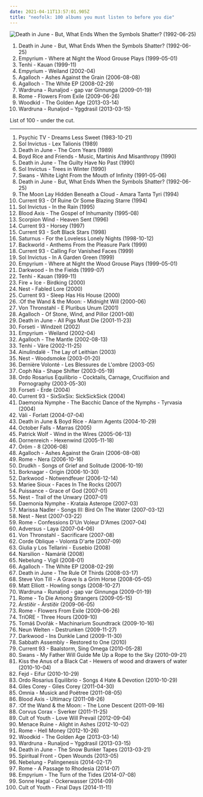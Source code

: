 ```yaml
---
date: 2021-04-11T13:57:01.905Z
title: "neofolk: 100 albums you must listen to before you die"
---
```

![Death in June - But, What Ends When the Symbols Shatter? (1992-06-25)](http://coverartarchive.org/release/01644ef1-8e69-3ada-aec3-d5ab9054eb55/28801957432-500.jpg "Death in June - But, What Ends When the Symbols Shatter? (1992-06-25)")
<ol class="albums">
<li data-cover="http://coverartarchive.org/release/01644ef1-8e69-3ada-aec3-d5ab9054eb55/28801957432-500.jpg" data-tags="neofolk" role="button">Death in June - But, What Ends When the Symbols Shatter? (1992-06-25)</li>
<li data-cover="http://coverartarchive.org/release/c6918bbe-4343-4235-a8c5-ca6a79cf60ac/1009676795-500.jpg" data-tags="folk, acoustic, neofolk" role="button">Empyrium - Where at Night the Wood Grouse Plays (1999-05-01)</li>
<li data-cover="https://img.discogs.com/O6kMQiGCpQQW-BPjZvJsMsNmKiY=/fit-in/600x600/filters:strip_icc():format(jpeg):mode_rgb():quality(90)/discogs-images/R-612679-1138414798.jpeg.jpg" data-tags="neofolk, folk" role="button">Tenhi - Kauan (1999-11)</li>
<li data-cover="http://coverartarchive.org/release/370bd996-a648-4b02-ad41-083df8a208cb/12560286434-500.jpg" data-tags="neofolk, folk, dark folk" role="button">Empyrium - Weiland (2002-04)</li>
<li data-cover="http://coverartarchive.org/release/b943e89a-2ae7-4cce-940a-c434c4f068cf/19071273840-500.jpg" data-tags="doom metal, folk metal, progressive metal" role="button">Agalloch - Ashes Against the Grain (2006-08-08)</li>
<li data-cover="http://coverartarchive.org/release/ea4a5386-438d-4b1c-9c88-ef99e88944b1/21895396089-500.jpg" data-tags="neofolk" role="button">Agalloch - The White EP (2008-02-29)</li>
<li data-cover="http://coverartarchive.org/release/11b2eb6b-6ecb-4cfc-b814-8ebc80dccd88/9907441763-500.jpg" data-tags="folk, dark folk, neofolk" role="button">Wardruna - Runaljod - gap var Ginnunga (2009-01-19)</li>
<li data-cover="http://coverartarchive.org/release/37ee2649-7dfb-45ad-87b3-ca77ba66d87d/17650563376-500.jpg" data-tags="neofolk" role="button">Rome - Flowers From Exile (2009-06-26)</li>
<li data-cover="http://coverartarchive.org/release/ddf07d7e-3261-481d-82b4-1bd7663ba979/2805075649-500.jpg" data-tags="indie, symphonic pop" role="button">Woodkid - The Golden Age (2013-03-14)</li>
<li data-cover="http://coverartarchive.org/release/e3b02657-913b-4580-9fff-855f0e7cb8a5/11609849261-500.jpg" data-tags="neofolk" role="button">Wardruna - Runaljod – Yggdrasil (2013-03-15)</li>
</ol>
List of 100 - under the cut.
<!-- more -->

_________________

<ol class="albums">
<li data-cover="https://img.discogs.com/XL9Mrr8GhhzlfU3RVRelI4AdTRE=/fit-in/600x600/filters:strip_icc():format(jpeg):mode_rgb():quality(90)/discogs-images/R-186371-1347897975-1349.jpeg.jpg" data-tags="holophonic" role="button">
Psychic TV - Dreams Less Sweet (1983-10-21)
</li>
<li data-cover="http://coverartarchive.org/release/5f3d0c51-fe57-4bb6-92f3-1a9fe79e01f2/9387690193-500.jpg" data-tags="neofolk" role="button">
Sol Invictus - Lex Talionis (1989)
</li>
<li data-cover="https://img.discogs.com/jSqjynbPVZ1_g-9VmHm9S7DZ6EE=/fit-in/300x300/filters:strip_icc():format(jpeg):mode_rgb():quality(90)/discogs-images/R-1377246-1214439947.jpeg.jpg" data-tags="neofolk, martial, military, world serpent, dij, favorite albums ever, life albums" role="button">
Death in June - The Corn Years (1989)
</li>
<li data-cover="https://img.discogs.com/jejZNdPQiHsEeQh702GmkFopPM8=/fit-in/600x600/filters:strip_icc():format(jpeg):mode_rgb():quality(90)/discogs-images/R-102340-1253471316.jpeg.jpg" data-tags="neofolk, dark folk" role="button">
Boyd Rice and Friends - Music, Martinis And Misanthropy (1990)
</li>
<li data-cover="http://coverartarchive.org/release/17704e4b-2b36-3010-b5bc-cefbd40dca04/15005553722-500.jpg" data-tags="post-punk" role="button">
Death in June - The Guilty Have No Past (1990)
</li>
<li data-cover="http://coverartarchive.org/release/db70834c-c1ac-4500-8e15-f9199bb4afeb/14488070941-500.jpg" data-tags="neofolk" role="button">
Sol Invictus - Trees in Winter (1990)
</li>
<li data-cover="https://img.discogs.com/WOaRMRG6fv7SVBDgiWNapcJHm0M=/fit-in/600x603/filters:strip_icc():format(jpeg):mode_rgb():quality(90)/discogs-images/R-404236-1301203330.jpeg.jpg" data-tags="post-punk" role="button">
Swans - White Light From the Mouth of Infinity (1991-05-06)
</li>
<li data-cover="http://coverartarchive.org/release/01644ef1-8e69-3ada-aec3-d5ab9054eb55/28801957432-500.jpg" data-tags="neofolk" role="button">
Death in June - But, What Ends When the Symbols Shatter? (1992-06-25)
</li>
<li data-cover="https://img.discogs.com/CMqNdEXtSsC4sTd-lO5YiprSfUw=/fit-in/600x548/filters:strip_icc():format(jpeg):mode_rgb():quality(90)/discogs-images/R-199400-1405623117-1528.jpeg.jpg" data-tags="neofolk, ritual, neo-medieval folk" role="button">
The Moon Lay Hidden Beneath a Cloud - Amara Tanta Tyri (1994)
</li>
<li data-cover="http://coverartarchive.org/release/71119a18-2752-3562-a073-07de27a9709a/3668940581-500.jpg" data-tags="neofolk, dark folk, apocalyptic folk" role="button">
Current 93 - Of Ruine Or Some Blazing Starre (1994)
</li>
<li data-cover="https://img.discogs.com/6NocEXYAWtfH55ERdsSn_Qqnmw4=/fit-in/600x600/filters:strip_icc():format(jpeg):mode_rgb():quality(90)/discogs-images/R-236302-1099320591.jpg.jpg" data-tags="neofolk" role="button">
Sol Invictus - In the Rain (1995)
</li>
<li data-cover="http://coverartarchive.org/release/e9e0bf3e-9a94-3585-93ef-e6c1f5e0e5de/23505005206-500.jpg" data-tags="martial industrial, neofolk" role="button">
Blood Axis - The Gospel of Inhumanity (1995-08)
</li>
<li data-cover="http://coverartarchive.org/release/78835764-5e63-4dc1-993a-a864c1ea57b8/16083964350-500.jpg" data-tags="neofolk, experimental" role="button">
Scorpion Wind - Heaven Sent (1996)
</li>
<li data-cover="http://coverartarchive.org/release/a9cfde32-4b28-402c-96af-5e50df8e7e9e/3612153032-500.jpg" data-tags="neofolk, horses, favorite albums 1997" role="button">
Current 93 - Horsey (1997)
</li>
<li data-cover="http://coverartarchive.org/release/ce037097-b68d-4bbb-8d17-476fc82ebde3/3613013207-500.jpg" data-tags="piano, melancholic" role="button">
Current 93 - Soft Black Stars (1998)
</li>
<li data-cover="http://coverartarchive.org/release/312227d8-81e2-4eaa-842a-3f0107de91e6/1463585522-500.jpg" data-tags="doom metal" role="button">
Saturnus - For the Loveless Lonely Nights (1998-10-12)
</li>
<li data-cover="http://coverartarchive.org/release/f9869932-779b-4474-b877-2315fc74c6a7/8806552856-500.jpg" data-tags="neofolk, dark folk, apocalyptic folk, world serpent" role="button">
Backworld - Anthems From the Pleasure Park (1999)
</li>
<li data-cover="http://coverartarchive.org/release/32f1a184-97a7-4ff4-81c3-9cc7fd52e341/3616353116-500.jpg" data-tags="industrial, compilation, neofolk" role="button">
Current 93 - Calling For Vanished Faces (1999)
</li>
<li data-cover="http://coverartarchive.org/release/79eca596-f325-4617-8529-e2230eed0b1d/14488180752-500.jpg" data-tags="neofolk" role="button">
Sol Invictus - In A Garden Green (1999)
</li>
<li data-cover="http://coverartarchive.org/release/c6918bbe-4343-4235-a8c5-ca6a79cf60ac/1009676795-500.jpg" data-tags="folk, acoustic, neofolk" role="button">
Empyrium - Where at Night the Wood Grouse Plays (1999-05-01)
</li>
<li data-cover="http://coverartarchive.org/release/5401e8c9-21d3-4250-bbe4-9657836c8d6e/14841027706-500.jpg" data-tags="neofolk" role="button">
Darkwood - In the Fields (1999-07)
</li>
<li data-cover="https://img.discogs.com/O6kMQiGCpQQW-BPjZvJsMsNmKiY=/fit-in/600x600/filters:strip_icc():format(jpeg):mode_rgb():quality(90)/discogs-images/R-612679-1138414798.jpeg.jpg" data-tags="neofolk, folk" role="button">
Tenhi - Kauan (1999-11)
</li>
<li data-cover="http://coverartarchive.org/release/633cd03b-14e7-4184-a5f1-5e47481f10e6/14841510373-500.jpg" data-tags="neofolk" role="button">
Fire + Ice - Birdking (2000)
</li>
<li data-cover="http://coverartarchive.org/release/13cb5866-411c-44ed-b289-69aad8dd2d28/1122309944-500.jpg" data-tags="neofolk" role="button">
Nest - Fabled Lore (2000)
</li>
<li data-cover="http://coverartarchive.org/release/c5e4351e-fafd-3066-81a3-71e1cffd2133/3617687903-500.jpg" data-tags="neofolk, apocalyptic folk" role="button">
Current 93 - Sleep Has His House (2000)
</li>
<li data-cover="http://coverartarchive.org/release/288b5f23-8ec0-34cc-be1f-38a9d5c03cda/9943915569-500.jpg" data-tags="neofolk, dark folk" role="button">
:Of the Wand & the Moon: - Midnight Will (2000-06)
</li>
<li data-cover="https://img.discogs.com/QOTTU1gNnxyLOgqN42EFRnXlwyU=/fit-in/446x400/filters:strip_icc():format(jpeg):mode_rgb():quality(90)/discogs-images/R-125167-1122717300.jpg.jpg" data-tags="martial industrial, neofolk" role="button">
Von Thronstahl - E Pluribus Unum (2001)
</li>
<li data-cover="http://coverartarchive.org/release/7a94f7ba-bba7-417f-87ca-ac29e63d6aba/11562848487-500.jpg" data-tags="doom metal, black metal, folk metal" role="button">
Agalloch - Of Stone, Wind, and Pillor (2001-08)
</li>
<li data-cover="http://coverartarchive.org/release/21fc81a5-dd05-459c-b528-f25a1044d395/16084072468-500.jpg" data-tags="noise, experimental" role="button">
Death in June - All Pigs Must Die (2001-11-23)
</li>
<li data-cover="https://img.discogs.com/CRhK6GqtxGF43CLUQC24ixKS_3o=/fit-in/600x522/filters:strip_icc():format(jpeg):mode_rgb():quality(90)/discogs-images/R-341175-1324893723.jpeg.jpg" data-tags="neofolk" role="button">
Forseti - Windzeit (2002)
</li>
<li data-cover="http://coverartarchive.org/release/370bd996-a648-4b02-ad41-083df8a208cb/12560286434-500.jpg" data-tags="neofolk, folk, dark folk" role="button">
Empyrium - Weiland (2002-04)
</li>
<li data-cover="http://coverartarchive.org/release/7ac99528-77a9-3624-84b7-3400f6f56e47/22056699402-500.jpg" data-tags="folk metal, doom metal" role="button">
Agalloch - The Mantle (2002-08-13)
</li>
<li data-cover="https://img.discogs.com/W_PczOtxToSZWZBBjGocvpU70iM=/fit-in/458x400/filters:strip_icc():format(jpeg):mode_rgb():quality(90)/discogs-images/R-463740-1117243587.jpg.jpg" data-tags="folk" role="button">
Tenhi - Väre (2002-11-25)
</li>
<li data-cover="https://img.discogs.com/_jICrP1JQsbgIN5jFEYrbYN5AzI=/fit-in/600x535/filters:strip_icc():format(jpeg):mode_rgb():quality(90)/discogs-images/R-750095-1154974913.jpeg.jpg" data-tags="neofolk" role="button">
Ainulindalë - The Lay of Leithian (2003)
</li>
<li data-cover="http://coverartarchive.org/release/05344da8-e3ed-4cb8-81c4-31f0047ba49f/1122321617-500.jpg" data-tags="neofolk" role="button">
Nest - Woodsmoke (2003-01-20)
</li>
<li data-cover="http://coverartarchive.org/release/7f9e8879-d11b-450d-925b-b4845a39fdd4/1952249442-500.jpg" data-tags="martial industrial, neofolk" role="button">
Dernière Volonté - Les Blessures de L'ombre (2003-05)
</li>
<li data-cover="https://img.discogs.com/qXiOUh6dhOACILEM8aAt_y9mAZM=/fit-in/600x588/filters:strip_icc():format(jpeg):mode_rgb():quality(90)/discogs-images/R-144685-1224097181.jpeg.jpg" data-tags="dark ambient, neofolk" role="button">
Coph Nia - Shape Shifter (2003-05-19)
</li>
<li data-cover="https://img.discogs.com/joFYqMy154fWOVv9KA8pH1KUEJw=/fit-in/160x160/filters:strip_icc():format(jpeg):mode_rgb():quality(90)/discogs-images/R-1108610-1216794284.jpeg.jpg" data-tags="neofolk, dark ambient, martial industrial, apocalyptic folk" role="button">
Ordo Rosarius Equilibrio - Cocktails, Carnage, Crucifixion and Pornography (2003-05-30)
</li>
<li data-cover="https://img.discogs.com/QLrr0vojulqZJWgpF7u7P42XiyI=/fit-in/587x509/filters:strip_icc():format(jpeg):mode_rgb():quality(90)/discogs-images/R-442914-1129378519.jpeg.jpg" data-tags="neofolk" role="button">
Forseti - Erde (2004)
</li>
<li data-cover="http://coverartarchive.org/release/5327912d-9187-4e35-8488-b603f26899de/3627167743-500.jpg" data-tags="neofolk" role="button">
Current 93 - SixSixSix: SickSickSick (2004)
</li>
<li data-cover="http://coverartarchive.org/release/23d7218a-bac6-4b6c-a493-8f029d214b00/1772862947-500.jpg" data-tags="greek, pagan, neofolk, ritual, ancient greek music" role="button">
Daemonia Nymphe - The Bacchic Dance of the Nymphs - Tyrvasia (2004)
</li>
<li data-cover="https://img.discogs.com/9iTqhcnCflow8WGesAyFYUyyUYA=/fit-in/431x600/filters:strip_icc():format(jpeg):mode_rgb():quality(90)/discogs-images/R-750037-1154971410.jpeg.jpg" data-tags="neofolk" role="button">
Vàli - Forlatt (2004-07-04)
</li>
<li data-cover="http://coverartarchive.org/release/eef84711-da0a-41b4-b2e9-a6e5fae95155/21078918413-500.jpg" data-tags="neofolk" role="button">
Death in June & Boyd Rice - Alarm Agents (2004-10-29)
</li>
<li data-cover="https://img.discogs.com/0OTqhj1ihhXK0ZY4ah0-xNPBxjo=/fit-in/350x350/filters:strip_icc():format(jpeg):mode_rgb():quality(90)/discogs-images/R-986951-1181049675.jpeg.jpg" data-tags="folk" role="button">
October Falls - Marras (2005)
</li>
<li data-cover="https://via.placeholder.com/450" data-tags="indie, singer-songwriter, british" role="button">
Patrick Wolf - Wind in the Wires (2005-06-13)
</li>
<li data-cover="https://img.discogs.com/3sQwM5lfulY3vU5sNNizFNiGypw=/fit-in/150x150/filters:strip_icc():format(jpeg):mode_rgb():quality(90)/discogs-images/R-570929-1182097706.jpeg.jpg" data-tags="black metal, acoustic" role="button">
Dornenreich - Hexenwind (2005-11-18)
</li>
<li data-cover="https://img.discogs.com/S9JbpgAXAmemhPfsOqAypo6mpoA=/fit-in/600x600/filters:strip_icc():format(jpeg):mode_rgb():quality(90)/discogs-images/R-2129114-1294241356.jpeg.jpg" data-tags="neofolk, dark folk" role="button">
Öröm - 8 (2006-08)
</li>
<li data-cover="http://coverartarchive.org/release/b943e89a-2ae7-4cce-940a-c434c4f068cf/19071273840-500.jpg" data-tags="doom metal, folk metal, progressive metal" role="button">
Agalloch - Ashes Against the Grain (2006-08-08)
</li>
<li data-cover="http://coverartarchive.org/release/3c058ac6-7b93-4996-af7d-6ba2b2afb6df/18075146308-500.jpg" data-tags="neofolk" role="button">
Rome - Nera (2006-10-16)
</li>
<li data-cover="https://img.discogs.com/DpQLT_5Ws9Wu-yAd7CqjXOE852g=/fit-in/600x544/filters:strip_icc():format(jpeg):mode_rgb():quality(90)/discogs-images/R-2040364-1509567241-6724.jpeg.jpg" data-tags="acoustic, instrumental" role="button">
Drudkh - Songs of Grief and Solitude (2006-10-19)
</li>
<li data-cover="http://coverartarchive.org/release/3e4ab90e-91c3-4b9c-8a05-9b79b3475af5/19143971144-500.jpg" data-tags="folk metal" role="button">
Borknagar - Origin (2006-10-30)
</li>
<li data-cover="http://coverartarchive.org/release/8c026b5c-643e-421c-b4c8-e1c67c5b60b2/14841095858-500.jpg" data-tags="neofolk" role="button">
Darkwood - Notwendfeuer (2006-12-14)
</li>
<li data-cover="http://coverartarchive.org/release/f6870af9-8d28-4153-8adf-22fed99fde25/1238446256-500.jpg" data-tags="folk, singer-songwriter" role="button">
Mariee Sioux - Faces In The Rocks (2007)
</li>
<li data-cover="http://coverartarchive.org/release/110c1fc6-b842-36c8-a010-ea1d0a9acb03/7914011482-500.jpg" data-tags="industrial, neofolk, martial industrial, martial neoclassical, neoclassical, apocalyptic folk, wantlist, martial neofolk, domi bellique, nox-aeternus" role="button">
Puissance - Grace of God (2007-01)
</li>
<li data-cover="http://coverartarchive.org/release/ae23e3f2-2b7b-4680-aa1e-b2c78fc18d00/3104771405-500.jpg" data-tags="ambient" role="button">
Nest - Trail of the Unwary (2007-01)
</li>
<li data-cover="http://coverartarchive.org/release/862b2b2c-edb9-4c36-8f87-3ce6699bf233/1772915989-500.jpg" data-tags="folk, neofolk" role="button">
Daemonia Nymphe - Krataia Asterope (2007-03)
</li>
<li data-cover="http://coverartarchive.org/release/6612f329-7d59-4578-8128-c2a2ec86565c/8703131155-500.jpg" data-tags="folk" role="button">
Marissa Nadler - Songs III: Bird On The Water (2007-03-12)
</li>
<li data-cover="http://coverartarchive.org/release/2c95efb9-c62f-4672-b593-6c61f79626d6/1324350460-500.jpg" data-tags="ambient" role="button">
Nest - Nest (2007-03-22)
</li>
<li data-cover="http://coverartarchive.org/release/20209780-beb1-45fe-b4b6-bfa6c8bd769e/2114457914-500.jpg" data-tags="neofolk, martial industrial" role="button">
Rome - Confessions D'Un Voleur D'Ames (2007-04)
</li>
<li data-cover="https://img.discogs.com/6eYqpDP7EuqE30LzsyDGVzbmAF4=/fit-in/600x600/filters:strip_icc():format(jpeg):mode_rgb():quality(90)/discogs-images/R-1264193-1205002614.jpeg.jpg" data-tags="folk, avant-garde, neofolk" role="button">
Adversus - Laya (2007-04-06)
</li>
<li data-cover="https://img.discogs.com/OHVVvDtPsXQn2onujpWjDtvHNDo=/fit-in/600x614/filters:strip_icc():format(jpeg):mode_rgb():quality(90)/discogs-images/R-959724-1464809862-5887.jpeg.jpg" data-tags="neofolk, martial industrial" role="button">
Von Thronstahl - Sacrificare (2007-08)
</li>
<li data-cover="http://coverartarchive.org/release/8d22919d-84fd-49b1-a1a3-d76286ebd0c4/2234281903-500.jpg" data-tags="neofolk, dark folk, folk, ethereal" role="button">
Corde Oblique - Volontà D'arte (2007-09)
</li>
<li data-cover="https://img.discogs.com/YClRmf-iLk3WIZudmv53KedPEf4=/fit-in/400x357/filters:strip_icc():format(jpeg):mode_rgb():quality(90)/discogs-images/R-2734356-1298628964.jpeg.jpg" data-tags="spanish, neofolk, bacelona" role="button">
Giulia y Los Tellarini - Eusebio (2008)
</li>
<li data-cover="https://img.discogs.com/p7NoU8uHMBWzqDzEVFc434UGxD4=/fit-in/600x536/filters:strip_icc():format(jpeg):mode_rgb():quality(90)/discogs-images/R-1289285-1207333830.jpeg.jpg" data-tags="darkwave, neofolk, fantasy, ethereal, neoclassical" role="button">
Narsilion - Namárië (2008)
</li>
<li data-cover="http://coverartarchive.org/release/166de9b3-064a-49b7-bc90-65a262048aec/3024132016-500.jpg" data-tags="neofolk" role="button">
Nebelung - Vigil (2008-01)
</li>
<li data-cover="http://coverartarchive.org/release/ea4a5386-438d-4b1c-9c88-ef99e88944b1/21895396089-500.jpg" data-tags="neofolk" role="button">
Agalloch - The White EP (2008-02-29)
</li>
<li data-cover="http://coverartarchive.org/release/db0f92c2-1859-44cd-9214-273681f3c35f/16084347285-500.jpg" data-tags="neofolk" role="button">
Death in June - The Rule Of Thirds (2008-03-17)
</li>
<li data-cover="https://img.discogs.com/Px-g7EqKop11ylx-A573RXEx8i8=/fit-in/600x600/filters:strip_icc():format(jpeg):mode_rgb():quality(90)/discogs-images/R-1331546-1248849561.jpeg.jpg" data-tags="folk" role="button">
Steve Von Till - A Grave Is a Grim Horse (2008-05-05)
</li>
<li data-cover="http://coverartarchive.org/release/ae954b72-41c8-4984-b9a9-63b53030d1d0/2471701414-500.jpg" data-tags="slowcore, neofolk, dark folk, 00s, neo folk, fancy album covers, monochrome album covers, vintage album covers, psychedelic album covers,  dark folk" role="button">
Matt Elliott - Howling songs (2008-10-27)
</li>
<li data-cover="http://coverartarchive.org/release/11b2eb6b-6ecb-4cfc-b814-8ebc80dccd88/9907441763-500.jpg" data-tags="folk, dark folk, neofolk" role="button">
Wardruna - Runaljod - gap var Ginnunga (2009-01-19)
</li>
<li data-cover="http://coverartarchive.org/release/83d32226-8717-452e-83a2-04ba8d198954/28119111450-500.jpg" data-tags="neofolk, martial industrial, luxemburg, trisol, oh my god its full of win" role="button">
Rome - To Die Among Strangers (2009-05-15)
</li>
<li data-cover="https://img.discogs.com/lubA2__u5aBC8WX6E8H5HjuK0lk=/fit-in/600x540/filters:strip_icc():format(jpeg):mode_rgb():quality(90)/discogs-images/R-3872190-1434906851-8198.jpeg.jpg" data-tags="acoustic, icelandic, neofolk" role="button">
Árstíðir - Árstíðir (2009-06-05)
</li>
<li data-cover="http://coverartarchive.org/release/37ee2649-7dfb-45ad-87b3-ca77ba66d87d/17650563376-500.jpg" data-tags="neofolk" role="button">
Rome - Flowers From Exile (2009-06-26)
</li>
<li data-cover="http://coverartarchive.org/release/c128ffe8-5808-3af9-af74-5bcda1c96b16/1827905959-500.jpg" data-tags="neofolk" role="button">
TriORE - Three Hours (2009-10)
</li>
<li data-cover="https://img.discogs.com/T2XPp3SIh4Z9T5OxsNXGE_WFf1c=/fit-in/500x500/filters:strip_icc():format(jpeg):mode_rgb():quality(90)/discogs-images/R-2006151-1258109395.jpeg.jpg" data-tags="ambient" role="button">
Tomáš Dvořák - Machinarium Soundtrack (2009-10-16)
</li>
<li data-cover="http://coverartarchive.org/release/b037ecc8-45fa-43c1-bf9a-30c4934b3aed/3104789300-500.jpg" data-tags="neofolk, neo folk" role="button">
Neun Welten - Destrunken (2009-11-27)
</li>
<li data-cover="http://coverartarchive.org/release/51d8a1ca-d8c2-4a64-a794-0b789c139923/14841103738-500.jpg" data-tags="neofolk" role="button">
Darkwood - Ins Dunkle Land (2009-11-30)
</li>
<li data-cover="https://img.discogs.com/OwQ-iknihMgrrugnBj0BvLXfsXQ=/fit-in/600x600/filters:strip_icc():format(jpeg):mode_rgb():quality(90)/discogs-images/R-2323654-1586659426-4569.jpeg.jpg" data-tags="experimental, psychedelic rock, neofolk, retro rock, ritual, esoteric, occult rock, process church, processean, jex thoth, robert degrimston, the process church of the final judgment" role="button">
Sabbath Assembly - Restored to One (2010)
</li>
<li data-cover="http://coverartarchive.org/release/16ebb666-185d-3400-97bb-a0dac00e3dfb/3644992427-500.jpg" data-tags="neofolk" role="button">
Current 93 - Baalstorm, Sing Omega (2010-05-28)
</li>
<li data-cover="http://coverartarchive.org/release/b3468ed3-ebae-475b-932e-5578336ce72b/1944402956-500.jpg" data-tags="post-rock, experimental" role="button">
Swans - My Father Will Guide Me Up a Rope to the Sky (2010-09-21)
</li>
<li data-cover="http://coverartarchive.org/release/71727f18-c683-4440-8ee5-0a623b5ad7fb/3109305787-500.jpg" data-tags="psychedelic folk, psychedelic neofolk" role="button">
Kiss the Anus of a Black Cat - Hewers of wood and drawers of water (2010-10-04)
</li>
<li data-cover="http://coverartarchive.org/release/3127091d-348f-4e6a-918c-c47f7d472937/4180804678-500.jpg" data-tags="folk metal, folk rock, neofolk" role="button">
Fejd - Eifur (2010-10-29)
</li>
<li data-cover="https://img.discogs.com/WHl5pkNwsJObKrpsAUbeA7RNv5o=/fit-in/600x595/filters:strip_icc():format(jpeg):mode_rgb():quality(90)/discogs-images/R-1683872-1238740912.jpeg.jpg" data-tags="dark folk, apocalyptic folk, out of line" role="button">
Ordo Rosarius Equilibrio - Songs 4 Hate & Devotion (2010-10-29)
</li>
<li data-cover="http://coverartarchive.org/release/945d7382-e187-454c-bbf9-09abe4404772/4804497131-500.jpg" data-tags="dark folk, slowcore" role="button">
Giles Corey - Giles Corey (2011-04-30)
</li>
<li data-cover="http://coverartarchive.org/release/fa617364-8f26-41ef-89d6-13096c767649/2125149811-500.jpg" data-tags="folk, neofolk" role="button">
Omnia - Musick and Poëtree (2011-08-05)
</li>
<li data-cover="http://coverartarchive.org/release/7d744184-34a0-415a-b89e-6f8c7ed2d305/11633838088-500.jpg" data-tags="industrial, folk noir, neofolk, dark folk, martial industrial, neoclassical, apocalyptic folk, martial neofolk, je dirai quelque jour vos naissances latentes, nox-aeternus" role="button">
Blood Axis - Ultimacy (2011-08-26)
</li>
<li data-cover="http://coverartarchive.org/release/185b1da0-5c07-4892-bb20-fee4642650c6/9259617885-500.jpg" data-tags="neofolk, dark folk" role="button">
:Of the Wand & the Moon: - The Lone Descent (2011-09-16)
</li>
<li data-cover="http://coverartarchive.org/release/a57a5da9-390d-493a-913f-9757d5d35d81/16110977905-500.jpg" data-tags="pagan folk" role="button">
Corvus Corax - Sverker (2011-11-25)
</li>
<li data-cover="http://coverartarchive.org/release/52dae404-213c-41b3-b8bb-00befc5e66d6/2028232785-500.jpg" data-tags="neofolk" role="button">
Cult of Youth - Love Will Prevail (2012-09-04)
</li>
<li data-cover="http://coverartarchive.org/release/249e03cb-591f-47f0-ba62-d0a7d7cf2c59/11221617719-500.jpg" data-tags="experimental, drone, neofolk" role="button">
Menace Ruine - Alight in Ashes (2012-10-02)
</li>
<li data-cover="http://coverartarchive.org/release/951f6b9f-f89d-4b38-a7fe-b50ca70db5db/2114684732-500.jpg" data-tags="neofolk" role="button">
Rome - Hell Money (2012-10-26)
</li>
<li data-cover="http://coverartarchive.org/release/ddf07d7e-3261-481d-82b4-1bd7663ba979/2805075649-500.jpg" data-tags="indie, symphonic pop" role="button">
Woodkid - The Golden Age (2013-03-14)
</li>
<li data-cover="http://coverartarchive.org/release/e3b02657-913b-4580-9fff-855f0e7cb8a5/11609849261-500.jpg" data-tags="neofolk" role="button">
Wardruna - Runaljod – Yggdrasil (2013-03-15)
</li>
<li data-cover="http://coverartarchive.org/release/234f3475-fcbe-4062-b632-d097e5e0da09/16084359384-500.jpg" data-tags="acoustic, neofolk" role="button">
Death in June - The Snow Bunker Tapes (2013-03-21)
</li>
<li data-cover="http://coverartarchive.org/release/667ba60d-5972-4a13-8c0c-071a6849a186/6227453720-500.jpg" data-tags="neofolk" role="button">
Spiritual Front - Open Wounds (2013-05)
</li>
<li data-cover="http://coverartarchive.org/release/9963e580-6d2d-4294-abe1-aed84302c53d/6830106367-500.jpg" data-tags="neofolk, dark folk" role="button">
Nebelung - Palingenesis (2014-02-17)
</li>
<li data-cover="http://coverartarchive.org/release/b10edb21-6597-419d-b585-90f7c5510c64/18289211918-500.jpg" data-tags="neofolk" role="button">
Rome - A Passage to Rhodesia (2014-07)
</li>
<li data-cover="http://coverartarchive.org/release/6047d3d4-0a51-4f74-bc62-b50b49cb62eb/7815371122-500.jpg" data-tags="doom metal, melancholic" role="button">
Empyrium - The Turn of the Tides (2014-07-08)
</li>
<li data-cover="http://coverartarchive.org/release/2178db49-2ae8-42a0-8d1a-169def10c4ee/18003629861-500.jpg" data-tags="industrial, neofolk, martial industrial, neoclassical, apocalyptic folk, martial neofolk, alben, luftschutz entertainment, nox-aeternus" role="button">
Sonne Hagal - Ockerwasser (2014-09)
</li>
<li data-cover="http://coverartarchive.org/release/5dee99d2-0c6c-4227-b16e-e6738a2da15b/8877796109-500.jpg" data-tags="industrial, neofolk, neoclassical, apocalyptic folk, sacred bones records, nox-aeternus" role="button">
Cult of Youth - Final Days (2014-11-11)
</li>
</ol>